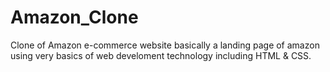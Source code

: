 # Amazon_Clone
Clone of Amazon e-commerce website basically a landing page of amazon using very basics of web develoment technology including HTML &amp; CSS.
